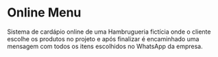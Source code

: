 # Online Menu
Sistema de cardápio online de uma Hambrugueria fictícia onde o cliente escolhe os produtos no projeto e após finalizar é encaminhado uma mensagem com todos os itens escolhidos no WhatsApp da empresa.


